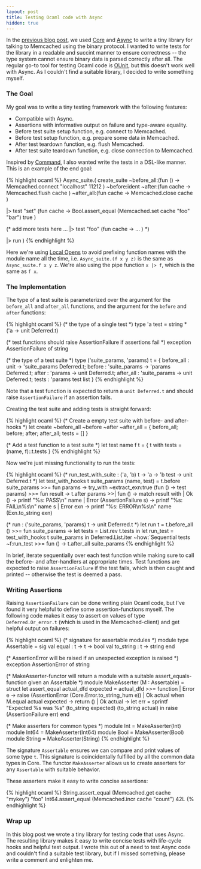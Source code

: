 ```yaml
---
layout: post
title: Testing Ocaml code with Async
hidden: true
---
```


In the [previous blog post](...), we used [Core](https://github.com/janestreet/core) and [Async](https://realworldocaml.org/v1/en/html/concurrent-programming-with-async.html) to write a tiny library for talking to Memcached using the binary protocol. I wanted to write tests for the library in a readable and succint manner to ensure correctness -- the type system cannot ensure binary data is parsed correctly after all. The regular go-to tool for testing Ocaml code is [OUnit](http://ounit.forge.ocamlcore.org/api-ounit/index.html), but this doesn't work well with Async. As I couldn't find a suitable library, I decided to write something myself.

### The Goal

My goal was to write a tiny testing framework with the following features:

- Compatible with Async.
- Assertions with informative output on failure and type-aware equality.
- Before test suite setup function, e.g. connect to Memcached.
- Before test setup function, e.g. prepare some data in Memcached.
- After test teardown function, e.g. flush Memcached.
- After test suite teardown function, e.g. close connection to Memcached.

Inspired by [Command](https://realworldocaml.org/v1/en/html/command-line-parsing.html), I also wanted write the tests in a DSL-like manner. This is an example of the end goal:

{% highlight ocaml %}
Async_suite.(
  create_suite
    ~before_all:(fun () ->
      Memcached.connect "localhost" 11212
    )
    ~before:ident
    ~after:(fun cache ->
      Memcached.flush cache
    )
    ~after_all:(fun cache ->
      Memcached.close cache
    )
  
  |> test "set" (fun cache ->
    Bool.assert_equal (Memcached.set cache "foo" "bar") true
  )

  (* add more tests here ...
  |> test "foo" (fun cache ->
    ...
  )
  *)

  |> run
)
{% endhighlight %}

Here we're using [Local Opens](http://caml.inria.fr/pub/docs/manual-ocaml-400/manual021.html#toc77) to avoid prefixing function names with the module name all the time, i.e. `Async_suite.(f x y z)` is the same as `Async_suite.f x y z`. We're also using the pipe function `x |> f`, which is the same as `f x`.

### The Implementation

The type of a test suite is parameterized over the argument for the `before_all` and `after_all` functions, and the argument for the `before` and `after` functions:

{% highlight ocaml %}
(* the type of a single test *)
type 'a test = string * ('a -> unit Deferred.t)

(* test functions should raise AssertionFailure if assertions fail *)
exception AssertionFailure of string

(* the type of a test suite *)
type ('suite_params, 'params) t = {
  before_all : unit -> 'suite_params Deferred.t;
  before     : 'suite_params -> 'params Deferred.t;
  after      : 'params -> unit Deferred.t;
  after_all  : 'suite_params -> unit Deferred.t;
  tests      : 'params test list
}
{% endhighlight %}

Note that a test function is expected to return a `unit Deferred.t`  and should raise `AssertionFailure` if an assertion fails.

Creating the test suite and adding tests is straight forward:

{% highlight ocaml %}
(* Create a empty test suite with before- and after-hooks *)
let create ~before_all
           ~before
           ~after
           ~after_all = {
  before_all;
  before;
  after;
  after_all;
  tests = []
}

(* Add a test function to a test suite *)
let test name f t = { t with tests = (name, f)::t.tests }
{% endhighlight %}

Now we're just missing functionality to run the tests:

{% highlight ocaml %}
(* run_test_with_suite : ('a, 'b) t -> 'a -> 'b test -> unit Deferred.t *)
let test_with_hooks t suite_params (name, test) = 
    t.before suite_params                              >>= fun params ->
    try_with ~extract_exn:true (fun () -> test params) >>= fun result ->
    t.after params                                     >>| fun () ->
    match result with
    | Ok () ->
        printf "%s: PASS\n" name
    | Error (AssertionFailure s) ->
        printf "%s: FAIL\n%s\n" name s
    | Error exn ->
        printf "%s: ERROR\n%s\n" name (Exn.to_string exn)

(* run : ('suite_params, 'params) t -> unit Deferred.t *)
let run t =
  t.before_all () >>= fun suite_params ->
  let tests = List.rev t.tests in
  let run_test = test_with_hooks t suite_params in
  Deferred.List.iter ~how:`Sequential tests ~f:run_test >>= fun () ->
  t.after_all suite_params
{% endhighlight %}

In brief, iterate sequentially over each test function while making sure to call the before- and after-handlers at appropriate times. Test functions are expected to raise `AssertionFailure` if the test fails, which is then caught and printed -- otherwise the test is deemed a pass.

### Writing Assertions

Raising `AssertionFailure` can be done writing plain Ocaml code, but I've found it very helpful to define some assertion-functions myself. The following code makes it easy to assert on values of type `Deferred.Or_error.t` (which is used in the Memcached-client) and get helpful output on failures:

{% highlight ocaml %}
(* signature for assertable modules *)
module type Assertable = sig
  val equal : t -> t -> bool
  val to_string : t -> string
end

(* AssertionError will be raised if an unexpected exception is raised *)
exception AssertionError of string

(* MakeAsserter-functor will return a module with a suitable assert_equals-
   function given an Assertable *)
module MakeAsserter (M : Assertable) = struct
  let assert_equal actual_dfd expected =
    actual_dfd >>= function
    | Error e ->
        raise (AssertionError (Core.Error.to_string_hum e))
    | Ok actual when M.equal actual expected ->
        return ()
    | Ok actual ->
        let err = sprintf "Expected %s was %s" (to_string expected)
                                               (to_string actual)   in
        raise (AssertionFailure err)
end

(* Make asserters for common types *)
module Int    = MakeAsserter(Int)
module Int64  = MakeAsserter(Int64)
module Bool   = MakeAsserter(Bool)
module String = MakeAsserter(String)
{% endhighlight %}

The signature `Assertable` ensures we can compare and print values of some type `t`. This signature is coincidentally fulfilled by all the common data types in Core. The functor `MakeAsserter` allows us to create asserters for any `Assertable` with suitable behavior.

These asserters make it easy to write concise assertions:

{% highlight ocaml %}
String.assert_equal (Memcached.get  cache "mykey") "foo"
Int64.assert_equal  (Memcached.incr cache "count") 42L
{% endhighlight %}

### Wrap up

In this blog post we wrote a tiny library for testing code that uses Async. The resulting library makes it easy to write concise tests with life-cycle hooks and helpful test output. I wrote this out of a need to test Async code and couldn't find a suitable test library, but if I missed something, please write a comment and enlighten me.
